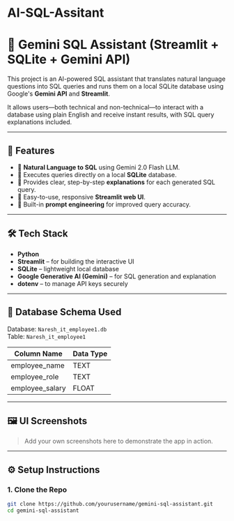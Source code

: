 # AI-SQL-Assitant
# 🧠 Gemini SQL Assistant (Streamlit + SQLite + Gemini API)

This project is an AI-powered SQL assistant that translates natural language questions into SQL queries and runs them on a local SQLite database using Google's **Gemini API** and **Streamlit**.

It allows users—both technical and non-technical—to interact with a database using plain English and receive instant results, with SQL query explanations included.

---

## 🚀 Features

- 🔹 **Natural Language to SQL** using Gemini 2.0 Flash LLM.
- 🔹 Executes queries directly on a local **SQLite** database.
- 🔹 Provides clear, step-by-step **explanations** for each generated SQL query.
- 🔹 Easy-to-use, responsive **Streamlit web UI**.
- 🔹 Built-in **prompt engineering** for improved query accuracy.

---

## 🛠️ Tech Stack

- **Python**
- **Streamlit** – for building the interactive UI
- **SQLite** – lightweight local database
- **Google Generative AI (Gemini)** – for SQL generation and explanation
- **dotenv** – to manage API keys securely

---

## 📁 Database Schema Used

Database: `Naresh_it_employee1.db`  
Table: `Naresh_it_employee1`

| Column Name      | Data Type |
|------------------|-----------|
| employee_name    | TEXT      |
| employee_role    | TEXT      |
| employee_salary  | FLOAT     |

---

## 🖼️ UI Screenshots

> Add your own screenshots here to demonstrate the app in action.

---

## ⚙️ Setup Instructions

### 1. Clone the Repo

```bash
git clone https://github.com/yourusername/gemini-sql-assistant.git
cd gemini-sql-assistant

